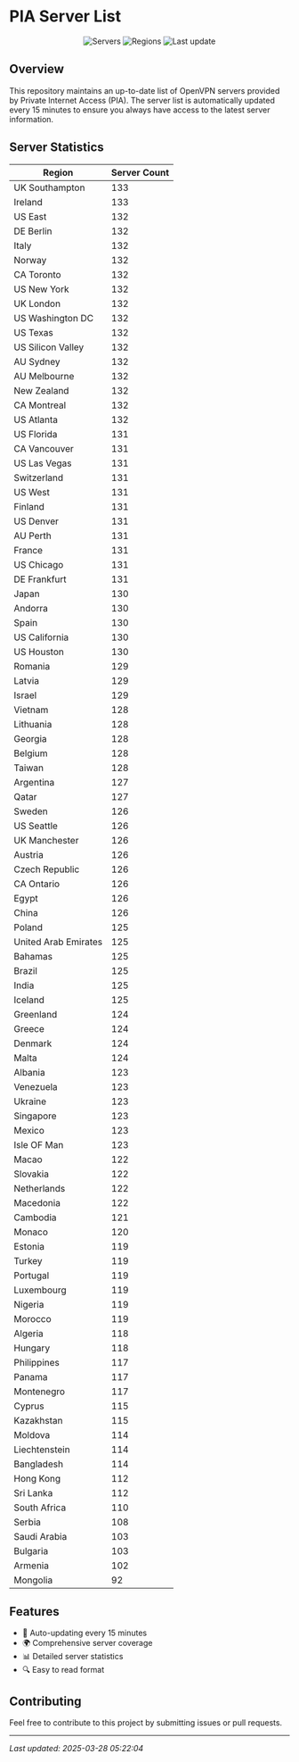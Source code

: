 # PIA Server List

<div align="center">

![Servers](https://img.shields.io/badge/servers-12,054-blue)
![Regions](https://img.shields.io/badge/regions-97-blue)
![Last update](https://img.shields.io/badge/Last_Updated-March_28_2025_00:22_EST-blue)

</div>

## Overview
This repository maintains an up-to-date list of OpenVPN servers provided by Private Internet Access (PIA). The server list is automatically updated every 15 minutes to ensure you always have access to the latest server information.

## Server Statistics
| Region | Server Count |
|--------|--------------|
| UK Southampton                 | 133          |
| Ireland                        | 133          |
| US East                        | 132          |
| DE Berlin                      | 132          |
| Italy                          | 132          |
| Norway                         | 132          |
| CA Toronto                     | 132          |
| US New York                    | 132          |
| UK London                      | 132          |
| US Washington DC               | 132          |
| US Texas                       | 132          |
| US Silicon Valley              | 132          |
| AU Sydney                      | 132          |
| AU Melbourne                   | 132          |
| New Zealand                    | 132          |
| CA Montreal                    | 132          |
| US Atlanta                     | 132          |
| US Florida                     | 131          |
| CA Vancouver                   | 131          |
| US Las Vegas                   | 131          |
| Switzerland                    | 131          |
| US West                        | 131          |
| Finland                        | 131          |
| US Denver                      | 131          |
| AU Perth                       | 131          |
| France                         | 131          |
| US Chicago                     | 131          |
| DE Frankfurt                   | 131          |
| Japan                          | 130          |
| Andorra                        | 130          |
| Spain                          | 130          |
| US California                  | 130          |
| US Houston                     | 130          |
| Romania                        | 129          |
| Latvia                         | 129          |
| Israel                         | 129          |
| Vietnam                        | 128          |
| Lithuania                      | 128          |
| Georgia                        | 128          |
| Belgium                        | 128          |
| Taiwan                         | 128          |
| Argentina                      | 127          |
| Qatar                          | 127          |
| Sweden                         | 126          |
| US Seattle                     | 126          |
| UK Manchester                  | 126          |
| Austria                        | 126          |
| Czech Republic                 | 126          |
| CA Ontario                     | 126          |
| Egypt                          | 126          |
| China                          | 126          |
| Poland                         | 125          |
| United Arab Emirates           | 125          |
| Bahamas                        | 125          |
| Brazil                         | 125          |
| India                          | 125          |
| Iceland                        | 125          |
| Greenland                      | 124          |
| Greece                         | 124          |
| Denmark                        | 124          |
| Malta                          | 124          |
| Albania                        | 123          |
| Venezuela                      | 123          |
| Ukraine                        | 123          |
| Singapore                      | 123          |
| Mexico                         | 123          |
| Isle OF Man                    | 123          |
| Macao                          | 122          |
| Slovakia                       | 122          |
| Netherlands                    | 122          |
| Macedonia                      | 122          |
| Cambodia                       | 121          |
| Monaco                         | 120          |
| Estonia                        | 119          |
| Turkey                         | 119          |
| Portugal                       | 119          |
| Luxembourg                     | 119          |
| Nigeria                        | 119          |
| Morocco                        | 119          |
| Algeria                        | 118          |
| Hungary                        | 118          |
| Philippines                    | 117          |
| Panama                         | 117          |
| Montenegro                     | 117          |
| Cyprus                         | 115          |
| Kazakhstan                     | 115          |
| Moldova                        | 114          |
| Liechtenstein                  | 114          |
| Bangladesh                     | 114          |
| Hong Kong                      | 112          |
| Sri Lanka                      | 112          |
| South Africa                   | 110          |
| Serbia                         | 108          |
| Saudi Arabia                   | 103          |
| Bulgaria                       | 103          |
| Armenia                        | 102          |
| Mongolia                       | 92           |

## Features
- 🔄 Auto-updating every 15 minutes
- 🌍 Comprehensive server coverage
- 📊 Detailed server statistics
- 🔍 Easy to read format

## Contributing
Feel free to contribute to this project by submitting issues or pull requests.

---
*Last updated: 2025-03-28 05:22:04*